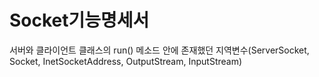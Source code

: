 # Socket기능명세서

서버와 클라이언트 클래스의 run() 메소드 안에 존재했던 지역변수(ServerSocket, Socket, InetSocketAddress, OutputStream, InputStream)